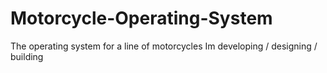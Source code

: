 # Motorcycle-Operating-System
The operating system for a line of motorcycles Im developing / designing / building
